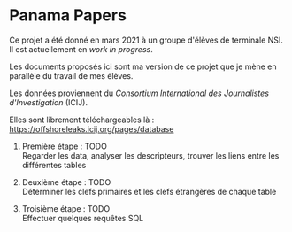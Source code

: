 # Panama Papers

Ce projet a été donné en mars 2021 à un groupe d'élèves de terminale NSI. Il est actuellement en *work in progress*.

Les documents proposés ici sont ma version de ce projet que je mène en parallèle du travail de mes élèves.

Les données proviennent du *Consortium International des Journalistes d'Investigation* (ICIJ). 

Elles sont librement téléchargeables là : https://offshoreleaks.icij.org/pages/database


1. Première étape : TODO <br />
Regarder les data, analyser les descripteurs, trouver les liens entre les différentes tables

2. Deuxième étape : TODO <br />
Déterminer les clefs primaires et les clefs étrangères de chaque table

3. Troisième étape : TODO <br />
Effectuer quelques requêtes SQL
